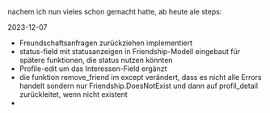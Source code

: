 nachem ich nun vieles schon gemacht hatte, ab heute ale steps:



 2023-12-07

- Freundschaftsanfragen zurückziehen implementiert
- status-field mit statusanzeigen in Friendship-Modell eingebaut für spätere funktionen, die status nutzen könnten
- Profile-edit um das Interessen-Field ergänzt
- die funktion remove_friend im except verändert, dass es nicht alle Errors handelt sondern nur Friendship.DoesNotExist und dann auf profil_detail zurückleitet, wenn nicht existent
-

